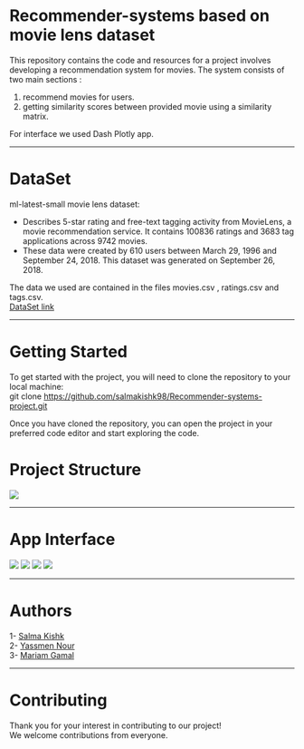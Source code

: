 # Recommender-systems based on movie lens dataset
This repository contains the code and resources for a project involves developing a recommendation system for movies.
The system consists of two main sections :
  1. recommend movies for users.
  2. getting similarity scores between provided movie using a similarity matrix.
  
  For interface we used Dash Plotly app.

---
# DataSet
ml-latest-small movie lens dataset:
- Describes 5-star rating and free-text tagging activity from MovieLens, a movie recommendation service. It contains 100836 ratings and 3683 tag applications across 9742 movies.
- These data were created by 610 users between March 29, 1996 and September 24, 2018. This dataset was generated on September 26, 2018.

The data we used are contained in the files movies.csv , ratings.csv and tags.csv.
<br>
[DataSet link](https://www.kaggle.com/datasets/shubhammehta21/movie-lens-small-latest-dataset)

---
# 


# Getting Started
To get started with the project, you will need to clone the repository to your local machine:<br>
git clone  https://github.com/salmakishk98/Recommender-systems-project.git <br>

Once you have cloned the repository, you can open the project in your preferred code editor and start exploring the code.


# Project Structure

![](https://github.com/salmakishk98/Recommender-systems-project/blob/main/scr/Screenshot%20from%202023-06-25%2015-41-45.png)

---

# App Interface

![](https://github.com/salmakishk98/Recommender-systems-project/blob/main/scr/Screenshot%from%2023-08-21%17-54-45.png)
![](https://github.com/salmakishk98/Recommender-systems-project/blob/main/scr/Screenshot%from%2023-08-21%17-55-10.png)
![](https://github.com/salmakishk98/Recommender-systems-project/blob/main/scr/Screenshot%from%2023-08-21%17-55-21.png)
![](https://github.com/salmakishk98/Recommender-systems-project/blob/main/scr/Screenshot%from%2023-08-21%17-55-30.png)

---
# Authors
  1- [Salma Kishk](https://github.com/salmakishk98)<br>
  2- [Yassmen Nour](https://github.com/YasmeenNour)<br>
  3- [Mariam Gamal](https://github.com/Mariam111)<br>


  
---
# Contributing
Thank you for your interest in contributing to our project!<br>
We welcome contributions from everyone. 





